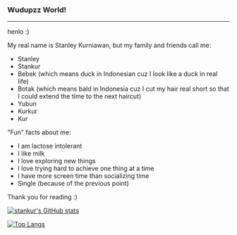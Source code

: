 ### Wudupzz World!

---

henlo :)

My real name is Stanley Kurniawan, but my family and friends call me: 

- Stanley
- Stankur
- Bebek (which means duck in Indonesian cuz I look like a duck in real life)
- Botak (which means bald in Indonesia cuz I cut my hair real short so that I could extend the time to the next haircut)
- Yubun
- Kurkur
- Kur

"Fun" facts about me:

- I am lactose intolerant
- I like milk
- I love exploring new things
- I love trying hard to achieve one thing at a time
- I have more screen time than socializing time
- Single (because of the previous point)

Thank you for reading :)

[![stankur's GitHub stats](https://github-readme-stats.vercel.app/api?username=stankur&theme=react&layout=compact)](https://github.com/stankur/github-readme-stats)

[![Top Langs](https://github-readme-stats.vercel.app/api/top-langs/?username=stankur&theme=react&layout=compact)](https://github.com/stankur/github-readme-stats)


<!--
**stankur/stankur** is a ✨ _special_ ✨ repository because its `README.md` (this file) appears on your GitHub profile.

Here are some ideas to get you started:

- 🔭 I’m currently working on ...
- 🌱 I’m currently learning ...
- 👯 I’m looking to collaborate on ...
- 🤔 I’m looking for help with ...
- 💬 Ask me about ...
- 📫 How to reach me: ...
- 😄 Pronouns: ...
- ⚡ Fun fact: ...
-->
